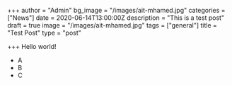 +++
author = "Admin"
bg_image = "/images/ait-mhamed.jpg"
categories = ["News"]
date = 2020-06-14T13:00:00Z
description = "This is a test post"
draft = true
image = "/images/ait-mhamed.jpg"
tags = ["general"]
title = "Test Post"
type = "post"

+++
Hello world!

* A
* B
* C